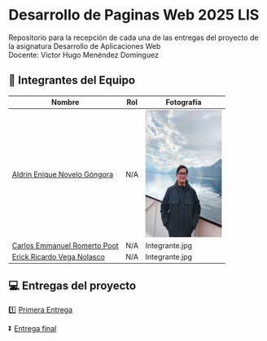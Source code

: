 # Desarrollo de Paginas Web 2025 LIS
Repositorio para la recepción de cada una de las entregas del proyecto de la asignatura Desarrollo de Aplicaciones Web
<br> Docente: Victor Hugo Menéndez Domínguez

## :baby_chick: Integrantes del Equipo

| Nombre | Rol | Fotografia |
|--------|-----|------------|
| [Aldrin Enique Novelo Góngora](https://github.com/Aldrin1710)| N/A | <img src="/Assets/AldrinNovelo.jpg" width="150" height="250"/>|
| [Carlos Emmanuel Romerto Poot](https://github.com/CarlosRomero123)| N/A |Integrante.jpg |
| [Erick Ricardo Vega Nolasco](https://pages.github.com/)| N/A | Integrante.jpg |


##  :computer: Entregas del proyecto

:one: [Primera Entrega](https://github.com/Aldrin1710/Desarrollo-de-Paginas-Web-2025-/blob/main/Entregas/Primera%20Entrega)

:arrow_double_down: [Entrega final](https://github.com/Aldrin1710/Desarrollo-de-Paginas-Web-2025-/blob/main/Entregas/Entrega%20Final)

